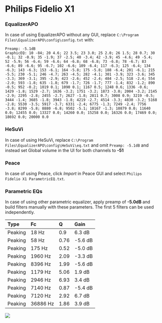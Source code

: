 # Philips Fidelio X1

### EqualizerAPO
In case of using EqualizerAPO without any GUI, replace `C:\Program Files\EqualizerAPO\config\config.txt`
with:
```
Preamp: -5.1dB
GraphicEQ: 10 -84; 20 4.6; 22 3.5; 23 3.0; 25 2.0; 26 1.5; 28 0.7; 30 -0.1; 32 -0.9; 35 -1.9; 37 -2.5; 40 -3.4; 42 -3.9; 45 -4.6; 49 -5.4; 52 -5.9; 56 -6.4; 59 -6.6; 64 -6.8; 68 -6.8; 73 -6.8; 78 -6.7; 83 -6.6; 89 -6.6; 95 -6.7; 102 -6.6; 109 -6.4; 117 -6.3; 125 -6.4; 134 -6.3; 143 -6.3; 153 -6.1; 164 -5.8; 175 -5.8; 188 -6.4; 201 -6.1; 215 -5.5; 230 -5.1; 246 -4.7; 263 -4.5; 282 -4.1; 301 -3.9; 323 -3.6; 345 -3.3; 369 -3.1; 395 -2.9; 423 -2.6; 452 -2.4; 484 -2.5; 518 -2.4; 554 -2.0; 593 -1.8; 635 -1.8; 679 -1.7; 726 -1.7; 777 -1.4; 832 -1.2; 890 -0.5; 952 -0.2; 1019 0.1; 1090 0.1; 1167 0.5; 1248 0.6; 1336 -0.6; 1429 -1.8; 1529 -2.7; 1636 -3.2; 1751 -3.2; 1873 -3.0; 2004 -3.2; 2145 -2.9; 2295 -2.8; 2455 -2.7; 2627 -1.8; 2811 0.7; 3008 0.9; 3219 -0.5; 3444 -1.4; 3685 -1.8; 3943 -1.8; 4219 -2.7; 4514 -3.3; 4830 -3.2; 5168 -2.8; 5530 -3.5; 5917 -3.7; 6331 -2.4; 6775 -1.3; 7249 -2.4; 7756 -3.8; 8299 -5.8; 8880 -6.8; 9502 -5.1; 10167 -1.3; 10879 0.0; 11640 0.0; 12455 0.0; 13327 0.0; 14260 0.0; 15258 0.0; 16326 0.0; 17469 0.0; 18692 0.0; 20000 0.0
```

### HeSuVi
In case of using HeSuVi, replace `C:\Program Files\EqualizerAPO\config\HeSuVi\eq.txt` and omit `Preamp:
-5.1dB` and instead set Global volume in the UI for both channels to **-51**

### Peace
In case of using Peace, click *Import* in Peace GUI and select `Philips Fidelio X1 ParametricEQ.txt`.

### Parametric EQs
In case of using other parametric equalizer, apply preamp of **-5.0dB** and build filters manually with
these parameters. The first 5 filters can be used independently.

| Type    | Fc       |    Q | Gain    |
|:--------|:---------|:-----|:--------|
| Peaking | 18 Hz    | 0.9  | 6.3 dB  |
| Peaking | 58 Hz    | 0.76 | -5.6 dB |
| Peaking | 175 Hz   | 0.52 | -5.0 dB |
| Peaking | 1960 Hz  | 2.09 | -3.3 dB |
| Peaking | 8396 Hz  | 1.99 | -5.6 dB |
| Peaking | 1179 Hz  | 5.06 | 1.9 dB  |
| Peaking | 2946 Hz  | 6.93 | 3.4 dB  |
| Peaking | 7140 Hz  | 0.87 | -5.4 dB |
| Peaking | 7120 Hz  | 2.92 | 6.7 dB  |
| Peaking | 36886 Hz | 1.86 | 3.9 dB  |

![](https://raw.githubusercontent.com/jaakkopasanen/AutoEq/master/results/innerfidelity/sbaf-serious/Philips%20Fidelio%20X1/Philips%20Fidelio%20X1.png)